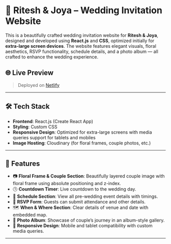 # 💍 Ritesh & Joya – Wedding Invitation Website

This is a beautifully crafted wedding invitation website for **Ritesh & Joya**, designed and developed using **React.js** and **CSS**, optimized initially for **extra-large screen devices**. The website features elegant visuals, floral aesthetics, RSVP functionality, schedule details, and a photo album — all crafted to enhance the wedding experience.

## 🌐 Live Preview

> Deployed on  [Netlify](https://www.netlify.com/)

---

## 🛠 Tech Stack

- **Frontend**: React.js (Create React App)
- **Styling**: Custom CSS 
- **Responsive Design**: Optimized for extra-large screens with media queries support for tablets and mobiles
- **Image Hosting**: Cloudinary (for floral frames, couple photos, etc.)

---

## 📸 Features

- 📷 **Floral Frame & Couple Section**: Beautifully layered couple image with floral frame using absolute positioning and z-index.
- 🕒 **Countdown Timer**: Live countdown to the wedding day.
- 📅 **Schedule Section**: View all pre-wedding event details with timings.
- 📝 **RSVP Form**: Guests can submit attendance and other details.
- 🗺️ **When & Where Section**: Clear details of venue and date with embedded map.
- 📖 **Photo Album**: Showcase of couple’s journey in an album-style gallery.
- 📱 **Responsive Design**: Mobile and tablet compatibility with custom media queries.

---



